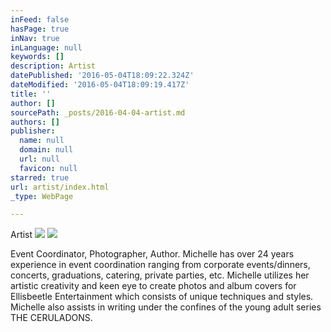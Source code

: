 ```yaml
---
inFeed: false
hasPage: true
inNav: true
inLanguage: null
keywords: []
description: Artist
datePublished: '2016-05-04T18:09:22.324Z'
dateModified: '2016-05-04T18:09:19.417Z'
title: ''
author: []
sourcePath: _posts/2016-04-04-artist.md
authors: []
publisher:
  name: null
  domain: null
  url: null
  favicon: null
starred: true
url: artist/index.html
_type: WebPage

---
```

Artist
![](https://the-grid-user-content.s3-us-west-2.amazonaws.com/d0aef607-d933-4e22-999c-ee90d46a41e7.png)
![](https://the-grid-user-content.s3-us-west-2.amazonaws.com/31aaaf2b-de40-4343-8f26-38019cbb2a91.png)

Event Coordinator, Photographer, Author. Michelle has over 24 years experience in event coordination ranging from corporate events/dinners, concerts, graduations, catering, private parties, etc. Michelle utilizes her artistic creativity and keen eye to create photos and album covers for Ellisbeetle Entertainment which consists of unique techniques and styles. Michelle also assists in writing under the confines of the young adult series THE CERULADONS.
